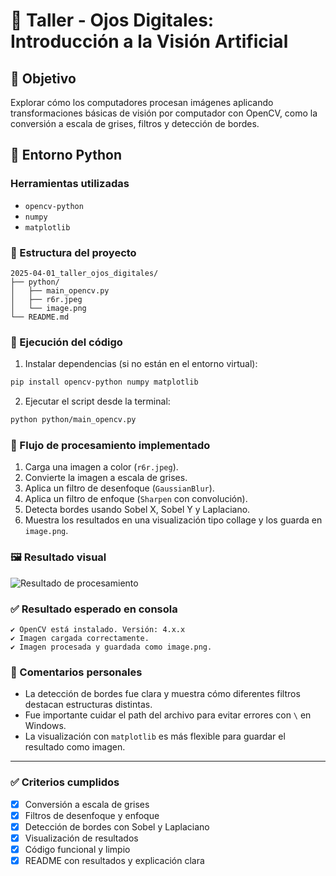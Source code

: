 # 🧪 Taller - Ojos Digitales: Introducción a la Visión Artificial

## 🎯 Objetivo
Explorar cómo los computadores procesan imágenes aplicando transformaciones básicas de visión por computador con OpenCV, como la conversión a escala de grises, filtros y detección de bordes.

## 🐍 Entorno Python

### Herramientas utilizadas
- `opencv-python`
- `numpy`
- `matplotlib`

### 📂 Estructura del proyecto
```
2025-04-01_taller_ojos_digitales/
├── python/
│   ├── main_opencv.py
│   ├── r6r.jpeg
│   └── image.png
└── README.md
```

### 🚀 Ejecución del código
1. Instalar dependencias (si no están en el entorno virtual):
```bash
pip install opencv-python numpy matplotlib
```

2. Ejecutar el script desde la terminal:
```bash
python python/main_opencv.py
```

### 🧠 Flujo de procesamiento implementado
1. Carga una imagen a color (`r6r.jpeg`).
2. Convierte la imagen a escala de grises.
3. Aplica un filtro de desenfoque (`GaussianBlur`).
4. Aplica un filtro de enfoque (`Sharpen` con convolución).
5. Detecta bordes usando Sobel X, Sobel Y y Laplaciano.
6. Muestra los resultados en una visualización tipo collage y los guarda en `image.png`.

### 🖼️ Resultado visual
![Resultado de procesamiento](python/image.png)

### ✅ Resultado esperado en consola
```
✔️ OpenCV está instalado. Versión: 4.x.x
✔️ Imagen cargada correctamente.
✔️ Imagen procesada y guardada como image.png.
```

### 💬 Comentarios personales
- La detección de bordes fue clara y muestra cómo diferentes filtros destacan estructuras distintas.
- Fue importante cuidar el path del archivo para evitar errores con `\` en Windows.
- La visualización con `matplotlib` es más flexible para guardar el resultado como imagen.

---

### ✅ Criterios cumplidos
- [x] Conversión a escala de grises
- [x] Filtros de desenfoque y enfoque
- [x] Detección de bordes con Sobel y Laplaciano
- [x] Visualización de resultados
- [x] Código funcional y limpio
- [x] README con resultados y explicación clara